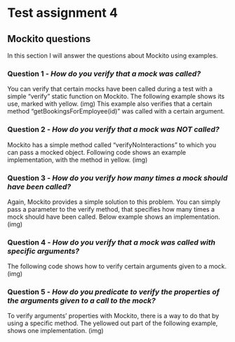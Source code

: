 # Test assignment 4

## Mockito questions
In this section I will answer the questions about Mockito using examples.

### Question 1 - *How do you verify that a mock was called?*
You can verify that certain mocks have been called during a test with a simple “verify” static function on Mockito. The following example shows its use, marked with yellow.
(img)
This example also verifies that a certain method “getBookingsForEmployee(id)” was called with a certain argument.

### Question 2 - *How do you verify that a mock was NOT called?*
Mockito has a simple method called “verifyNoInteractions” to which you can pass a mocked object. Following code shows an example implementation, with the method in yellow.
(img)

### Question 3 - *How do you verify how many times a mock should have been called?*
Again, Mockito provides a simple solution to this problem. You can simply pass a parameter to the verify method, that specifies how many times a mock should have been called. Below example shows an implementation.
(img)

### Question 4 - *How do you verify that a mock was called with specific arguments?*
The following code shows how to verify certain arguments given to a mock.
(img)

### Question 5 - *How do you predicate to verify the properties of the arguments given to a call to the mock?*
To verify arguments’ properties with Mockito, there is a way to do that by using a specific method. The yellowed out part of the following example, shows one implementation.
(img)
